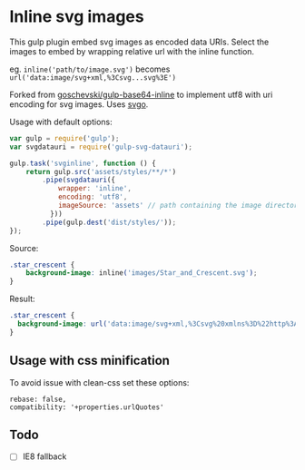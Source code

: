 # Inline svg images

This gulp plugin embed svg images as encoded data URIs.
Select the images to embed by wrapping relative url with the inline function.

eg. ```inline('path/to/image.svg')``` becomes ```url('data:image/svg+xml,%3Csvg...svg%3E')```

Forked from [goschevski/gulp-base64-inline](https://github.com/goschevski/gulp-base64-inline) to implement utf8 with uri encoding for svg images. Uses [svgo](https://github.com/svg/svgo).

Usage with default options:

```javascript
var gulp = require('gulp');
var svgdatauri = require('gulp-svg-datauri');

gulp.task('svginline', function () {
    return gulp.src('assets/styles/**/*')
        .pipe(svgdatauri({
            wrapper: 'inline',
            encoding: 'utf8',
            imageSource: 'assets' // path containing the image directory
          }))
        .pipe(gulp.dest('dist/styles/'));
});
```

Source:

```css
.star_crescent {
    background-image: inline('images/Star_and_Crescent.svg');
}
```

Result:

```css
.star_crescent {
  background-image: url('data:image/svg+xml,%3Csvg%20xmlns%3D%22http%3A%2F%2Fwww.w3.org%2F2000%2Fsvg%22%20width%3D%22272%22%20height%3D%22256%22%20viewBox%3D%227%2014%20272%20256%22%3E%3Cg%20fill%3D%22%23007f00%22%3E%3Cpath%20d%3D%22M125.135%2036.188C67.608%2037.282%2021.26%2084.308%2021.26%20142.094c0%2058.472%2047.465%20105.938%20105.937%20105.938%2027.338%200%2052.265-10.384%2071.063-27.407-13.253%207.618-28.627%2011.97-45%2011.97-49.93%200-90.438-40.51-90.438-90.44%200-49.928%2040.508-90.436%2090.438-90.436%2016.504%200%2031.988%204.424%2045.312%2012.155-18.833-17.19-43.885-27.687-71.375-27.687-.685%200-1.38-.013-2.062%200z%22%2F%3E%3Cpath%20d%3D%22M266.13%20142.156l-91.155%2029.618%2056.337-77.54v95.845l-56.337-77.542z%22%2F%3E%3C%2Fg%3E%3C%2Fsvg%3E')
}
```

## Usage with css minification

To avoid issue with clean-css set these options:
```
rebase: false,
compatibility: '+properties.urlQuotes'
```

## Todo

- [ ] IE8 fallback

